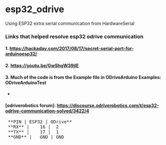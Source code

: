 # esp32_odrive

Using ESP32 extra serial communication from HardwareSerial
### Links that helped resolve esp32 odrive communication
#### 1. https://hackaday.com/2017/08/17/secret-serial-port-for-arduinoesp32/
#### 2. https://youtu.be/GwShqW39jlE
#### 3. Much of the code is from the Example file in ODriveArduino Examples: **ODriveArduinoTest**
 * 
#### [odriverobotics forum]: https://discourse.odriverobotics.com/t/esp32-odrive-communication-solved/3422/4
<pre>
 **PIN | ESP32 | ODrive**
 **RX** |    16 |  2
 **TX** |    17 |  1
 **GND** |   GND | GND
</pre>
